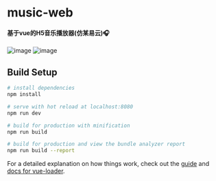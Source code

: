# music-web

#### 基于vue的H5音乐播放器(仿某易云)🎧
![image](https://user-images.githubusercontent.com/25838726/115135726-3f4f0000-a04d-11eb-8b8c-0d6813316603.png) ![image](https://user-images.githubusercontent.com/25838726/115135794-c8fecd80-a04d-11eb-9ebd-521f185a9018.png)


> 

## Build Setup

``` bash
# install dependencies
npm install

# serve with hot reload at localhost:8080
npm run dev

# build for production with minification
npm run build

# build for production and view the bundle analyzer report
npm run build --report
```

For a detailed explanation on how things work, check out the [guide](http://vuejs-templates.github.io/webpack/) and [docs for vue-loader](http://vuejs.github.io/vue-loader).
<!--kjfda kjkuijda jkudmfewqpjkdjfajf oidkjr -->
